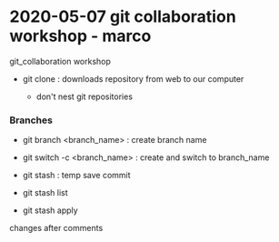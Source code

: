 # 2020-05-07 git collaboration workshop - marco
git_collaboration workshop

- git clone <URL>: downloads repository from web to our computer
	- don't nest git repositories

### Branches
- git branch <branch_name> : create branch name
- git switch -c <branch_name> : create and switch to branch_name

- git stash : temp save commit
- git stash list
- git stash apply

changes after comments



